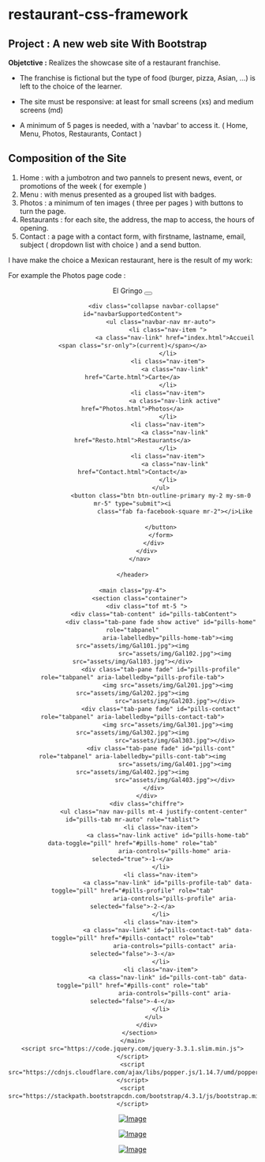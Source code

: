 # restaurant-css-framework
## Project : A new web site With Bootstrap

__Objetctive :__ Realizes the showcase site of a restaurant franchise. 

* The franchise is fictional but the type of food (burger, pizza, Asian, ...) is left to the choice of the learner.

* The site must be responsive: at least for small screens (xs) and medium screens (md)

* A minimum of 5 pages is needed, with a 'navbar' to access it. ( Home, Menu, Photos, Restaurants, Contact )

## Composition of the Site

1. Home : with a jumbotron and two pannels to present news, event, or promotions of the week ( for exemple )
2. Menu : with menus presented as a grouped list with badges.
3. Photos : a minimum of ten images ( three per pages ) with buttons to turn the page.
4. Restaurants : for each site, the address, the map to access, the hours of opening.
5. Contact : a page with a contact form, with firstname, lastname, email, subject ( dropdown list with choice ) and a send button.

I have make the choice a Mexican restaurant, here is the result of my work:

For example the Photos page code :

<!DOCTYPE html>
<html lang="fr">

<head>
    <meta charset="UTF-8">
    <meta name="viewport" content="width=device-width, initial-scale=1.0">
    <meta http-equiv="X-UA-Compatible" content="ie=edge">
    <link href="assets/css/bootstrap/bootstrap.css" rel="stylesheet">
    <link rel="stylesheet" href="https://use.fontawesome.com/releases/v5.8.2/css/all.css"
        integrity="sha384-oS3vJWv+0UjzBfQzYUhtDYW+Pj2yciDJxpsK1OYPAYjqT085Qq/1cq5FLXAZQ7Ay" crossorigin="anonymous">
    <link rel="stylesheet" href="assets/css/style.css">
    
</head>

<body>
    <header>
        <nav class="navbar navbar-expand-lg navbar-dark bg-dark">
            <div class="container">
                <a class="navbar-brand">El Gringo</a>
                <button class="navbar-toggler" type="button" data-toggle="collapse"
                    data-target="#navbarSupportedContent" aria-controls="navbarSupportedContent" aria-expanded="false"
                    aria-label="Toggle navigation">
                    <span class="navbar-toggler-icon"></span>
                </button>

                <div class="collapse navbar-collapse" id="navbarSupportedContent">
                    <ul class="navbar-nav mr-auto">
                        <li class="nav-item ">
                            <a class="nav-link" href="index.html">Accueil <span class="sr-only">(current)</span></a>
                        </li>
                        <li class="nav-item">
                            <a class="nav-link" href="Carte.html">Carte</a>
                        </li>
                        <li class="nav-item">
                            <a class="nav-link active" href="Photos.html">Photos</a>
                        </li>
                        <li class="nav-item">
                            <a class="nav-link" href="Resto.html">Restaurants</a>
                        </li>
                        <li class="nav-item">
                            <a class="nav-link" href="Contact.html">Contact</a>
                        </li>
                    </ul>
                    <button class="btn btn-outline-primary my-2 my-sm-0 mr-5" type="submit"><i
                            class="fab fa-facebook-square mr-2"></i>Like

                    </button>
                    </form>
                </div>
            </div>
        </nav>

    </header>

    <main class="py-4">
        <section class="container">
            <div class="tof mt-5 ">
                <div class="tab-content" id="pills-tabContent">
                    <div class="tab-pane fade show active" id="pills-home" role="tabpanel"
                        aria-labelledby="pills-home-tab"><img src="assets/img/Gal101.jpg"><img
                            src="assets/img/Gal102.jpg"><img src="assets/img/Gal103.jpg"></div>
                    <div class="tab-pane fade" id="pills-profile" role="tabpanel" aria-labelledby="pills-profile-tab">
                        <img src="assets/img/Gal201.jpg"><img src="assets/img/Gal202.jpg"><img
                            src="assets/img/Gal203.jpg"></div>
                    <div class="tab-pane fade" id="pills-contact" role="tabpanel" aria-labelledby="pills-contact-tab">
                        <img src="assets/img/Gal301.jpg"><img src="assets/img/Gal302.jpg"><img
                            src="assets/img/Gal303.jpg"></div>
                    <div class="tab-pane fade" id="pills-cont" role="tabpanel" aria-labelledby="pills-cont-tab"><img
                            src="assets/img/Gal401.jpg"><img src="assets/img/Gal402.jpg"><img
                            src="assets/img/Gal403.jpg"></div>
                </div>
            </div>
            <div class="chiffre">
                <ul class="nav nav-pills mt-4 justify-content-center" id="pills-tab mr-auto" role="tablist">
                    <li class="nav-item">
                        <a class="nav-link active" id="pills-home-tab" data-toggle="pill" href="#pills-home" role="tab"
                            aria-controls="pills-home" aria-selected="true">-1-</a>
                    </li>
                    <li class="nav-item">
                        <a class="nav-link" id="pills-profile-tab" data-toggle="pill" href="#pills-profile" role="tab"
                            aria-controls="pills-profile" aria-selected="false">-2-</a>
                    </li>
                    <li class="nav-item">
                        <a class="nav-link" id="pills-contact-tab" data-toggle="pill" href="#pills-contact" role="tab"
                            aria-controls="pills-contact" aria-selected="false">-3-</a>
                    </li>
                    <li class="nav-item">
                        <a class="nav-link" id="pills-cont-tab" data-toggle="pill" href="#pills-cont" role="tab"
                            aria-controls="pills-cont" aria-selected="false">-4-</a>
                    </li>
                </ul>
            </div>
        </section>
    </main>
    <script src="https://code.jquery.com/jquery-3.3.1.slim.min.js"></script>
    <script src="https://cdnjs.cloudflare.com/ajax/libs/popper.js/1.14.7/umd/popper.min.js"></script>
    <script src="https://stackpath.bootstrapcdn.com/bootstrap/4.3.1/js/bootstrap.min.js"></script>
</body>

</html>

[![Image](https://i.goopics.net/Aq14A.jpg)](https://goopics.net/i/Aq14A)

[![Image](https://i.goopics.net/1oD7K.jpg)](https://goopics.net/i/1oD7K)

[![Image](https://i.goopics.net/mLd81.jpg)](https://goopics.net/i/mLd81)
